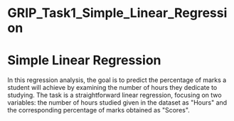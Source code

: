 # GRIP_Task1_Simple_Linear_Regression

# Simple Linear Regression

In this regression analysis, the goal is to predict the percentage of marks a student will achieve by examining the number of hours they dedicate to studying. The task is a straightforward linear regression, focusing on two variables: the number of hours studied given in the dataset as "Hours" and the corresponding percentage of marks obtained as "Scores".
